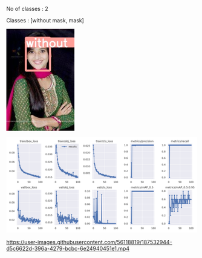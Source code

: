 No of classes : 2

Classes : [without mask, mask]

![Detection Snip 1](images/mask_snip1.jpg)

![Results](https://github.com/sarthakmishraa/mask_detection_yolov5/blob/main/runs/train/results.png)

https://user-images.githubusercontent.com/56118819/187532944-d5c6622d-396a-4279-bcbc-6e24940451e1.mp4

